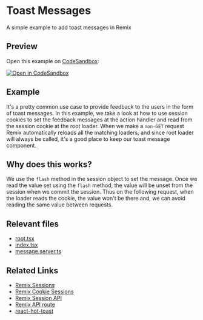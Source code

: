 # Toast Messages

A simple example to add toast messages in Remix

## Preview

Open this example on [CodeSandbox](https://codesandbox.com):

[![Open in CodeSandbox](https://codesandbox.io/static/img/play-codesandbox.svg)](https://codesandbox.io/s/github/remix-run/examples/tree/main/toast-message)

## Example

It's a pretty common use case to provide feedback to the users in the form of toast messages. In this example, we take a look at how to use session cookies to set the feedback messages at the action handler and read from the session cookie at the root loader. When we make a `non-GET` request Remix automatically reloads all the matching loaders, and since root loader will always be called, it's a good place to keep our toast message component.

## Why does this works?

We use the `flash` method in the session object to set the message. Once we read the value set using the `flash` method, the value will be unset from the session when we commit the session. Thus on the following request, when the loader reads the cookie, the value won't be there and, we can avoid reading the same value between requests.

## Relevant files

- [root.tsx](./app/root.tsx)
- [index.tsx](./app/routes/index.tsx)
- [message.server.ts](./app/message.server.ts)

## Related Links

- [Remix Sessions](https://remix.run/utils/sessions)
- [Remix Cookie Sessions](https://remix.run/utils/sessions#createcookiesessionstorage)
- [Remix Session API](https://remix.run/utils/sessions#session-api)
- [Remix API route](https://remix.run/guides/api-routes)
- [react-hot-toast](https://react-hot-toast.com)
